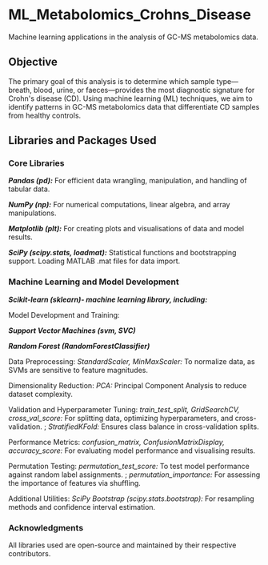 # ML_Metabolomics_Crohns_Disease
Machine learning applications in the analysis of GC-MS metabolomics data.

## Objective
The primary goal of this analysis is to determine which sample type—breath, blood, urine, or faeces—provides the most diagnostic signature for Crohn's disease (CD). Using machine learning (ML) techniques, we aim to identify patterns in GC-MS metabolomics data that differentiate CD samples from healthy controls.

## Libraries and Packages Used

### Core Libraries

***Pandas (pd):*** For efficient data wrangling, manipulation, and handling of tabular data.

***NumPy (np):*** For numerical computations, linear algebra, and array manipulations.

***Matplotlib (plt):*** For creating plots and visualisations of data and model results.

***SciPy (scipy.stats, loadmat):*** 
Statistical functions and bootstrapping support.
Loading MATLAB .mat files for data import.


### Machine Learning and Model Development

***Scikit-learn (sklearn)- machine learning library, including:***

Model Development and Training:

***Support Vector Machines (svm, SVC)*** 

***Random Forest (RandomForestClassifier)*** 

Data Preprocessing: 
*StandardScaler, MinMaxScaler:* To normalize data, as SVMs are sensitive to feature magnitudes.

Dimensionality Reduction: 
*PCA:* Principal Component Analysis to reduce dataset complexity.

Validation and Hyperparameter Tuning:
*train_test_split, GridSearchCV, cross_val_score:* For splitting data, optimizing hyperparameters, and cross-validation.
; *StratifiedKFold:* Ensures class balance in cross-validation splits.

Performance Metrics:
*confusion_matrix, ConfusionMatrixDisplay, accuracy_score:* For evaluating model performance and visualising results.

Permutation Testing:
*permutation_test_score:* To test model performance against random label assignments.
; *permutation_importance:* For assessing the importance of features via shuffling.

Additional Utilities: 
*SciPy Bootstrap (scipy.stats.bootstrap):* For resampling methods and confidence interval estimation.

### Acknowledgments
All libraries used are open-source and maintained by their respective contributors.
